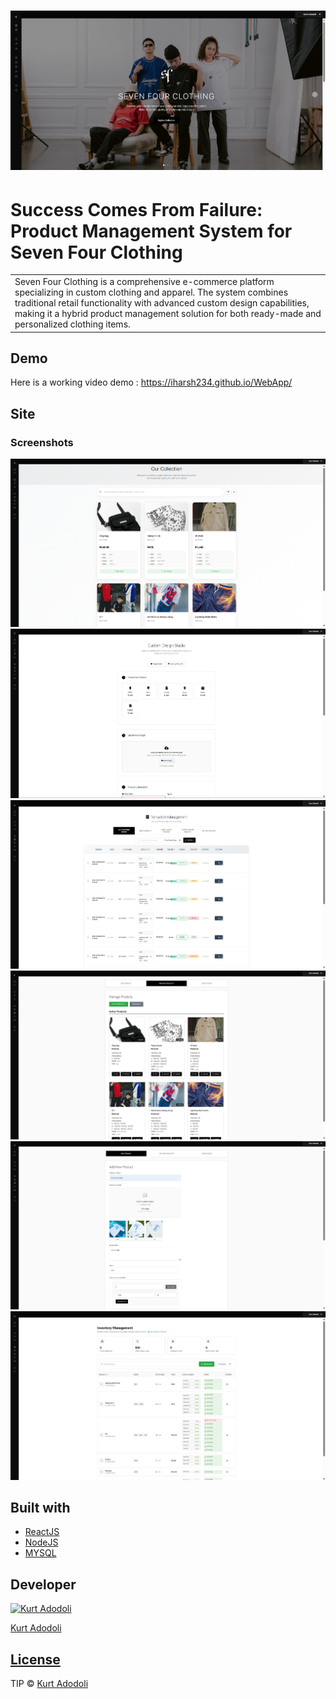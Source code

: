 # ![WebApp](https://github.com/kurtadodoli/sevenfour/blob/main/client/src/assets/images/sfc-sample.png)
# Success Comes From Failure: Product Management System for Seven Four Clothing
<table>
<tr>
<td>
  Seven Four Clothing is a comprehensive e-commerce platform specializing in custom clothing and apparel. The system combines traditional retail functionality with advanced custom design capabilities, making it a hybrid product management solution for both ready-made and personalized clothing items.
</td>
</tr>
</table>


## Demo
Here is a working video demo :  https://iharsh234.github.io/WebApp/


## Site

### Screenshots


![](https://github.com/kurtadodoli/sevenfour/blob/main/client/src/assets/images/sfc-sample1.png)
![](https://github.com/kurtadodoli/sevenfour/blob/main/client/src/assets/images/sfc-sample2.png)
![](https://github.com/kurtadodoli/sevenfour/blob/main/client/src/assets/images/sfc-sample3.png)
![](https://github.com/kurtadodoli/sevenfour/blob/main/client/src/assets/images/sfc-sample4.png)
![](https://github.com/kurtadodoli/sevenfour/blob/main/client/src/assets/images/sfc-sample5.png)
![](https://github.com/kurtadodoli/sevenfour/blob/main/client/src/assets/images/sfc-sample6.png)


## Built with 

- [ReactJS](https://react.dev/learn/installation)
- [NodeJS](https://nodejs.org/en/download)
- [MYSQL](https://www.mysql.com/downloads/)




## Developer

[![Kurt Adodoli](https://avatars.githubusercontent.com/u/152001397?v=4)](https://github.com/kurtadodoli) 

[Kurt Adodoli](https://github.com/kurtadodoli) 

## [License](https://github.com/kurtadodoli)

TIP © [Kurt Adodoli](https://github.com/kurtadodoli)

